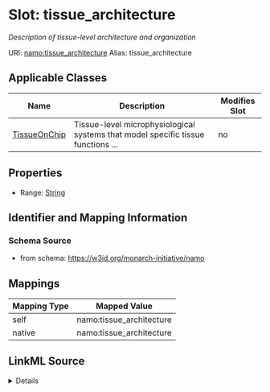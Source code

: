 

# Slot: tissue_architecture 


_Description of tissue-level architecture and organization_





URI: [namo:tissue_architecture](https://w3id.org/monarch-initiative/namo/tissue_architecture)
Alias: tissue_architecture

<!-- no inheritance hierarchy -->





## Applicable Classes

| Name | Description | Modifies Slot |
| --- | --- | --- |
| [TissueOnChip](TissueOnChip.md) | Tissue-level microphysiological systems that model specific tissue functions ... |  no  |






## Properties

* Range: [String](String.md)




## Identifier and Mapping Information






### Schema Source


* from schema: https://w3id.org/monarch-initiative/namo




## Mappings

| Mapping Type | Mapped Value |
| ---  | ---  |
| self | namo:tissue_architecture |
| native | namo:tissue_architecture |




## LinkML Source

<details>
```yaml
name: tissue_architecture
description: Description of tissue-level architecture and organization
from_schema: https://w3id.org/monarch-initiative/namo
rank: 1000
alias: tissue_architecture
owner: TissueOnChip
domain_of:
- TissueOnChip
range: string

```
</details>